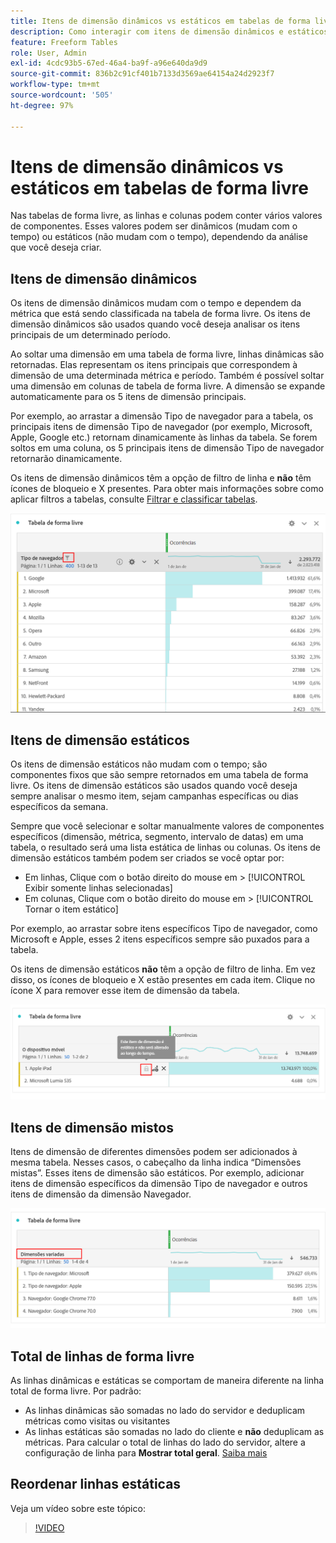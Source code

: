 ```yaml
---
title: Itens de dimensão dinâmicos vs estáticos em tabelas de forma livre
description: Como interagir com itens de dimensão dinâmicos e estáticos em tabelas.
feature: Freeform Tables
role: User, Admin
exl-id: 4cdc93b5-67ed-46a4-ba9f-a96e640da9d9
source-git-commit: 836b2c91cf401b7133d3569ae64154a24d2923f7
workflow-type: tm+mt
source-wordcount: '505'
ht-degree: 97%

---
```


# Itens de dimensão dinâmicos vs estáticos em tabelas de forma livre

Nas tabelas de forma livre, as linhas e colunas podem conter vários valores de componentes. Esses valores podem ser dinâmicos (mudam com o tempo) ou estáticos (não mudam com o tempo), dependendo da análise que você deseja criar.

## Itens de dimensão dinâmicos

Os itens de dimensão dinâmicos mudam com o tempo e dependem da métrica que está sendo classificada na tabela de forma livre. Os itens de dimensão dinâmicos são usados quando você deseja analisar os itens principais de um determinado período.

Ao soltar uma dimensão em uma tabela de forma livre, linhas dinâmicas são retornadas. Elas representam os itens principais que correspondem à dimensão de uma determinada métrica e período. Também é possível soltar uma dimensão em colunas de tabela de forma livre. A dimensão se expande automaticamente para os 5 itens de dimensão principais.

Por exemplo, ao arrastar a dimensão Tipo de navegador para a tabela, os principais itens de dimensão Tipo de navegador (por exemplo, Microsoft, Apple, Google etc.) retornam dinamicamente às linhas da tabela. Se forem soltos em uma coluna, os 5 principais itens de dimensão Tipo de navegador retornarão dinamicamente.

Os itens de dimensão dinâmicos têm a opção de filtro de linha e **não** têm ícones de bloqueio e X presentes. Para obter mais informações sobre como aplicar filtros a tabelas, consulte [Filtrar e classificar tabelas](/help/analyze/analysis-workspace/visualizations/freeform-table/filter-and-sort.md).

![](assets/dynamic-items.png)

## Itens de dimensão estáticos

Os itens de dimensão estáticos não mudam com o tempo; são componentes fixos que são sempre retornados em uma tabela de forma livre. Os itens de dimensão estáticos são usados quando você deseja sempre analisar o mesmo item, sejam campanhas específicas ou dias específicos da semana.

Sempre que você selecionar e soltar manualmente valores de componentes específicos (dimensão, métrica, segmento, intervalo de datas) em uma tabela, o resultado será uma lista estática de linhas ou colunas. Os itens de dimensão estáticos também podem ser criados se você optar por:

* Em linhas, Clique com o botão direito do mouse em > [!UICONTROL Exibir somente linhas selecionadas]
* Em colunas, Clique com o botão direito do mouse em > [!UICONTROL Tornar o item estático]

Por exemplo, ao arrastar sobre itens específicos Tipo de navegador, como Microsoft e Apple, esses 2 itens específicos sempre são puxados para a tabela.

Os itens de dimensão estáticos **não** têm a opção de filtro de linha. Em vez disso, os ícones de bloqueio e X estão presentes em cada item. Clique no ícone X para remover esse item de dimensão da tabela.

![](assets/static-items.png)

## Itens de dimensão mistos

Itens de dimensão de diferentes dimensões podem ser adicionados à mesma tabela. Nesses casos, o cabeçalho da linha indica “Dimensões mistas”. Esses itens de dimensão são estáticos. Por exemplo, adicionar itens de dimensão específicos da dimensão Tipo de navegador e outros itens de dimensão da dimensão Navegador.

![](assets/mixed-dimensions.png)

## Total de linhas de forma livre

As linhas dinâmicas e estáticas se comportam de maneira diferente na linha total de forma livre. Por padrão:

* As linhas dinâmicas são somadas no lado do servidor e deduplicam métricas como visitas ou visitantes
* As linhas estáticas são somadas no lado do cliente e **não** deduplicam as métricas. Para calcular o total de linhas do lado do servidor, altere a configuração de linha para **Mostrar total geral**. [Saiba mais](https://experienceleague.adobe.com/docs/analytics/analyze/analysis-workspace/visualizations/freeform-table/workspace-totals.html?lang=pt-BR)

## Reordenar linhas estáticas

Veja um vídeo sobre este tópico:

>[!VIDEO](https://video.tv.adobe.com/v/31319/?quality=12)

